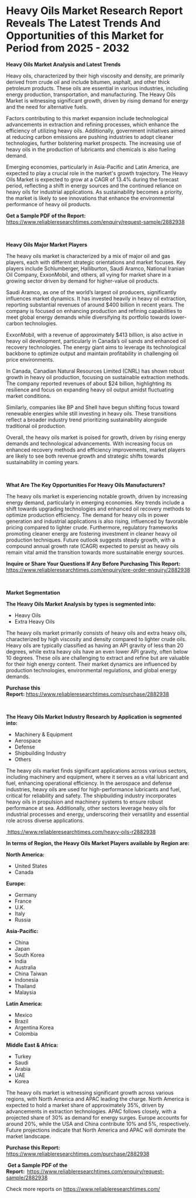 <p><h1>Heavy Oils Market Research Report Reveals The Latest Trends And Opportunities of this Market for Period from 2025 - 2032</h1></p><p><strong>Heavy Oils Market Analysis and Latest Trends</strong></p>
<p><p>Heavy oils, characterized by their high viscosity and density, are primarily derived from crude oil and include bitumen, asphalt, and other thick petroleum products. These oils are essential in various industries, including energy production, transportation, and manufacturing. The Heavy Oils Market is witnessing significant growth, driven by rising demand for energy and the need for alternative fuels. </p><p>Factors contributing to this market expansion include technological advancements in extraction and refining processes, which enhance the efficiency of utilizing heavy oils. Additionally, government initiatives aimed at reducing carbon emissions are pushing industries to adopt cleaner technologies, further bolstering market prospects. The increasing use of heavy oils in the production of lubricants and chemicals is also fueling demand.</p><p>Emerging economies, particularly in Asia-Pacific and Latin America, are expected to play a crucial role in the market's growth trajectory. The Heavy Oils Market is expected to grow at a CAGR of 13.4% during the forecast period, reflecting a shift in energy sources and the continued reliance on heavy oils for industrial applications. As sustainability becomes a priority, the market is likely to see innovations that enhance the environmental performance of heavy oil products.</p></p>
<p><strong>Get a Sample PDF of the Report:&nbsp;</strong> <a href="https://www.reliableresearchtimes.com/enquiry/request-sample/2882938?utm_campaign=2210&utm_medium=2&utm_source=Github&utm_content=ia&utm_term=13032025&utm_id=heavy-oils">https://www.reliableresearchtimes.com/enquiry/request-sample/2882938</a></p>
<p>&nbsp;</p>
<p><strong>Heavy Oils Major Market Players</strong></p>
<p><p>The heavy oils market is characterized by a mix of major oil and gas players, each with different strategic orientations and market focuses. Key players include Schlumberger, Halliburton, Saudi Aramco, National Iranian Oil Company, ExxonMobil, and others, all vying for market share in a growing sector driven by demand for higher-value oil products.</p><p>Saudi Aramco, as one of the world’s largest oil producers, significantly influences market dynamics. It has invested heavily in heavy oil extraction, reporting substantial revenues of around $400 billion in recent years. The company is focused on enhancing production and refining capabilities to meet global energy demands while diversifying its portfolio towards lower-carbon technologies.</p><p>ExxonMobil, with a revenue of approximately $413 billion, is also active in heavy oil development, particularly in Canada’s oil sands and enhanced oil recovery technologies. The energy giant aims to leverage its technological backbone to optimize output and maintain profitability in challenging oil price environments.</p><p>In Canada, Canadian Natural Resources Limited (CNRL) has shown robust growth in heavy oil production, focusing on sustainable extraction methods. The company reported revenues of about $24 billion, highlighting its resilience and focus on expanding heavy oil output amidst fluctuating market conditions.</p><p>Similarly, companies like BP and Shell have begun shifting focus toward renewable energies while still investing in heavy oils. These transitions reflect a broader industry trend prioritizing sustainability alongside traditional oil production.</p><p>Overall, the heavy oils market is poised for growth, driven by rising energy demands and technological advancements. With increasing focus on enhanced recovery methods and efficiency improvements, market players are likely to see both revenue growth and strategic shifts towards sustainability in coming years.</p></p>
<p>&nbsp;</p>
<p><strong>What Are The Key Opportunities For Heavy Oils Manufacturers?</strong></p>
<p><p>The heavy oils market is experiencing notable growth, driven by increasing energy demand, particularly in emerging economies. Key trends include a shift towards upgrading technologies and enhanced oil recovery methods to optimize production efficiency. The demand for heavy oils in power generation and industrial applications is also rising, influenced by favorable pricing compared to lighter crude. Furthermore, regulatory frameworks promoting cleaner energy are fostering investment in cleaner heavy oil production techniques. Future outlook suggests steady growth, with a compound annual growth rate (CAGR) expected to persist as heavy oils remain vital amid the transition towards more sustainable energy sources.</p></p>
<p><strong>Inquire or Share Your Questions If Any Before Purchasing This Report:</strong> <a href="https://www.reliableresearchtimes.com/enquiry/pre-order-enquiry/2882938?utm_campaign=2210&utm_medium=2&utm_source=Github&utm_content=ia&utm_term=13032025&utm_id=heavy-oils">https://www.reliableresearchtimes.com/enquiry/pre-order-enquiry/2882938</a></p>
<p>&nbsp;</p>
<p><strong>Market Segmentation</strong></p>
<p><strong>The Heavy Oils Market Analysis by types is segmented into:</strong></p>
<p><ul><li>Heavy Oils</li><li>Extra Heavy Oils</li></ul></p>
<p><p>The heavy oils market primarily consists of heavy oils and extra heavy oils, characterized by high viscosity and density compared to lighter crude oils. Heavy oils are typically classified as having an API gravity of less than 20 degrees, while extra heavy oils have an even lower API gravity, often below 10 degrees. These oils are challenging to extract and refine but are valuable for their high energy content. Their market dynamics are influenced by production technologies, environmental regulations, and global energy demands.</p></p>
<p><strong>Purchase this Report:&nbsp;</strong><a href="https://www.reliableresearchtimes.com/purchase/2882938?utm_campaign=2210&utm_medium=2&utm_source=Github&utm_content=ia&utm_term=13032025&utm_id=heavy-oils">https://www.reliableresearchtimes.com/purchase/2882938</a></p>
<p>&nbsp;</p>
<p><strong>The Heavy Oils Market Industry Research by Application is segmented into:</strong></p>
<p><ul><li>Machinery & Equipment</li><li>Aerospace</li><li>Defense</li><li>Shipbuilding Industry</li><li>Others</li></ul></p>
<p><p>The heavy oils market finds significant applications across various sectors, including machinery and equipment, where it serves as a vital lubricant and fuel, enhancing operational efficiency. In the aerospace and defense industries, heavy oils are used for high-performance lubricants and fuel, critical for reliability and safety. The shipbuilding industry incorporates heavy oils in propulsion and machinery systems to ensure robust performance at sea. Additionally, other sectors leverage heavy oils for industrial processes and energy, underscoring their versatility and essential role across diverse applications.</p></p>
<p><a href="https://www.reliableresearchtimes.com/heavy-oils-r2882938?utm_campaign=2210&utm_medium=2&utm_source=Github&utm_content=ia&utm_term=13032025&utm_id=heavy-oils">&nbsp;https://www.reliableresearchtimes.com/heavy-oils-r2882938</a></p>
<p><strong>In terms of Region, the Heavy Oils Market Players available by Region are:</strong></p>
<p>
    <p> <strong> North America: </strong>
        <ul>
            <li>United States</li>
            <li>Canada</li>
        </ul>
        </p> 
    <p> <strong> Europe: </strong>
        <ul>
            <li>Germany</li>
            <li>France</li>
            <li>U.K.</li>
            <li>Italy</li>
            <li>Russia</li>
        </ul>
        </p> 
    <p> <strong> Asia-Pacific: </strong>
        <ul>
            <li>China</li>
            <li>Japan</li>
            <li>South Korea</li>
            <li>India</li>
            <li>Australia</li>
            <li>China Taiwan</li>
            <li>Indonesia</li>
            <li>Thailand</li>
            <li>Malaysia</li>
        </ul>
        </p> 
    <p> <strong> Latin America: </strong>
        <ul>
            <li>Mexico</li>
            <li>Brazil</li>
            <li>Argentina Korea</li>
            <li>Colombia</li>
        </ul>
        </p> 
    <p> <strong> Middle East & Africa: </strong>
        <ul>
            <li>Turkey</li>
            <li>Saudi</li>
            <li>Arabia</li>
            <li>UAE</li>
            <li>Korea</li>
        </ul>
    </p>
    </p>
<p><p>The heavy oils market is witnessing significant growth across various regions, with North America and APAC leading the charge. North America is expected to hold a market share of approximately 35%, driven by advancements in extraction technologies. APAC follows closely, with a projected share of 30% as demand for energy surges. Europe accounts for around 20%, while the USA and China contribute 10% and 5%, respectively. Future projections indicate that North America and APAC will dominate the market landscape.</p></p>
<p><strong>Purchase this Report: </strong><a href="https://www.reliableresearchtimes.com/purchase/2882938?utm_campaign=2210&utm_medium=2&utm_source=Github&utm_content=ia&utm_term=13032025&utm_id=heavy-oils">https://www.reliableresearchtimes.com/purchase/2882938</a></p>
<p>&nbsp;<strong>Get a Sample PDF of the Report:&nbsp;&nbsp;</strong><a href="https://www.reliableresearchtimes.com/enquiry/request-sample/2882938?utm_campaign=2210&utm_medium=2&utm_source=Github&utm_content=ia&utm_term=13032025&utm_id=heavy-oils">https://www.reliableresearchtimes.com/enquiry/request-sample/2882938</a></p>
<p><strong></strong></p>
<p>Check more reports on <a href="https://www.reliableresearchtimes.com/?utm_campaign=2210&utm_medium=2&utm_source=Github&utm_content=ia&utm_term=13032025&utm_id=heavy-oils">https://www.reliableresearchtimes.com/</a></p>